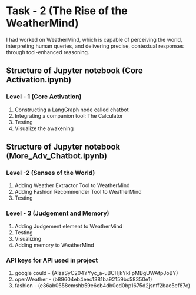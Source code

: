 # Task - 2 (The Rise of the WeatherMind)
I had worked on WeatherMind, which is capable of perceiving the world, interpreting human queries, and delivering precise, contextual responses through tool-enhanced reasoning.

## Structure of Jupyter notebook (Core Activation.ipynb)

### Level - 1 (Core Activation)
1. Constructing a LangGraph node called chatbot
2. Integrating a companion tool: The Calculator
3. Testing 
4. Visualize the awakening

## Structure of Jupyter notebook (More_Adv_Chatbot.ipynb)
### Level -2 (Senses of the World)
1. Adding Weather Extractor Tool to WeatherMind
2. Adding Fashion Recommender Tool to WeatherMind
3. Testing

### Level - 3 (Judgement and Memory)
1. Adding Judgement element to WeatherMind
2. Testing
3. Visualizing 
4. Adding memory to WeatherMind

### API keys for API used in project 
1. google could - (AIzaSyC204YYyc_a-uBCHjkYkFpMBgUWAfpJoBY)
2. openWeather - (b89604eb4eec1381ba92159bc58350e1)
3. fashion - (e36ab0558cmshb59e6cb4db0ed0bp1675d2jsnff2bae5ef87c)
